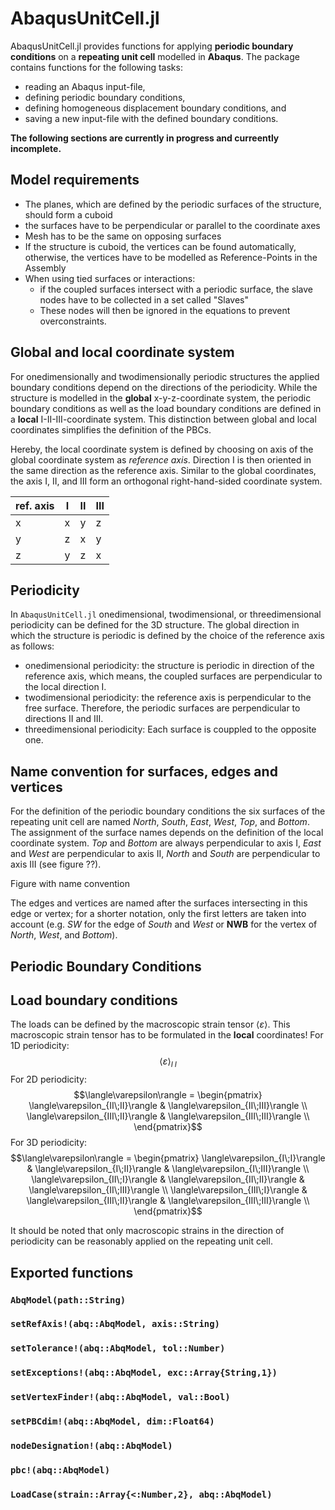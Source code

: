 # AbaqusUnitCell.jl
AbaqusUnitCell.jl provides functions for applying **periodic boundary conditions** on a **repeating unit cell** modelled in **Abaqus**.
The package contains functions for the following tasks:
- reading an Abaqus input-file,
- defining periodic boundary conditions,
- defining homogeneous displacement boundary conditions, and
- saving a new input-file with the defined boundary conditions.

**The following sections are currently in progress and curreently incomplete.**

## Model requirements
- The planes, which are defined by the periodic surfaces of the structure, should form a cuboid
- the surfaces have to be perpendicular or parallel to the coordinate axes
- Mesh has to be the same on opposing surfaces
- If the structure is cuboid, the vertices can be found automatically, otherwise, the vertices have to be modelled as Reference-Points in the Assembly
- When using tied surfaces or interactions:
	- if the coupled surfaces intersect with a periodic surface, the slave nodes have to be collected in a set called "Slaves"
	- These nodes will then be ignored in the equations to prevent overconstraints.

## Global and local coordinate system
For onedimensionally and twodimensionally periodic structures the applied boundary conditions depend on the directions of the periodicity.
While the structure is modelled in the **global** x-y-z-coordinate system, the periodic boundary conditions as well as the load boundary conditions are defined in a **local** I-II-III-coordinate system.
This distinction between global and local coordinates simplifies the definition of the PBCs.

Hereby, the local coordinate system is defined by choosing on axis of the global coordinate system as *reference axis*.
Direction I is then oriented in the same direction as the reference axis.
Similar to the global coordinates, the axis I, II, and III form an orthogonal right-hand-sided coordinate system.

| ref. axis | I   | II  | III |
| --------- | --- | --- | --- |
| x         | x   | y   | z   |
| y         | z   | x   | y   |
| z         | y   | z   | x   |

## Periodicity
In `AbaqusUnitCell.jl` onedimensional, twodimensional, or threedimensional periodicity can be defined for the 3D structure.
The global direction in which the structure is periodic is defined by the choice of the reference axis as follows:
- onedimensional periodicity: the structure is periodic in direction of the reference axis, which means, the coupled surfaces are perpendicular to the local direction I.
- twodimensional periodicity: the reference axis is perpendicular to the free surface. Therefore, the periodic surfaces are perpendicular to directions II and III.
- threedimensional periodicity: Each surface is couppled to the opposite one.

## Name convention for surfaces, edges and vertices
For the definition of the periodic boundary conditions the six surfaces of the repeating unit cell are named *North*, *South*, *East*, *West*, *Top*, and *Bottom*.
The assignment of the surface names depends on the definition of the local coordinate system.
*Top* and *Bottom* are always perpendicular to axis I, *East* and *West* are perpendicular to axis II, *North* and *South* are perpendicular to axis III (see figure ??).

Figure with name convention

The edges and vertices are named after the surfaces intersecting in this edge or vertex; for a shorter notation, only the first letters are taken into account (e.g. *SW* for the edge of *South* and *West* or **NWB** for the vertex of *North*, *West*, and *Bottom*).

## Periodic Boundary Conditions

## Load boundary conditions
The loads can be defined by the macroscopic strain tensor $\langle\varepsilon\rangle$.
This macroscopic strain tensor has to be formulated in the **local** coordinates!
For 1D periodicity:
$$\langle\varepsilon\rangle_{I\;I}$$
For 2D periodicity:
$$\langle\varepsilon\rangle = \begin{pmatrix}
\langle\varepsilon_{II\;II}\rangle & \langle\varepsilon_{II\;III}\rangle \\
\langle\varepsilon_{III\;II}\rangle & \langle\varepsilon_{III\;III}\rangle \\
\end{pmatrix}$$
For 3D periodicity:
$$\langle\varepsilon\rangle = \begin{pmatrix}
\langle\varepsilon_{I\;I}\rangle & \langle\varepsilon_{I\;II}\rangle & \langle\varepsilon_{I\;III}\rangle \\
\langle\varepsilon_{II\;I}\rangle & \langle\varepsilon_{II\;II}\rangle & \langle\varepsilon_{II\;III}\rangle \\
\langle\varepsilon_{III\;I}\rangle & \langle\varepsilon_{III\;II}\rangle & \langle\varepsilon_{III\;III}\rangle \\
\end{pmatrix}$$

It should be noted that only macroscopic strains in the direction of periodicity can be reasonably applied on the repeating unit cell. 

## Exported functions
### `AbqModel(path::String)`

### `setRefAxis!(abq::AbqModel, axis::String)`

### `setTolerance!(abq::AbqModel, tol::Number)`

### `setExceptions!(abq::AbqModel, exc::Array{String,1})`

### `setVertexFinder!(abq::AbqModel, val::Bool)`

### `setPBCdim!(abq::AbqModel, dim::Float64)`

### `nodeDesignation!(abq::AbqModel)`

### `pbc!(abq::AbqModel)`

### `LoadCase(strain::Array{<:Number,2}, abq::AbqModel)`
